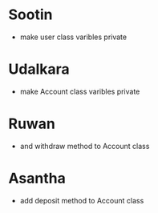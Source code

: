 # Sootin
- make user class varibles private

# Udalkara 
- make Account class varibles private

# Ruwan
- and withdraw method to Account class

# Asantha
- add deposit method to Account class